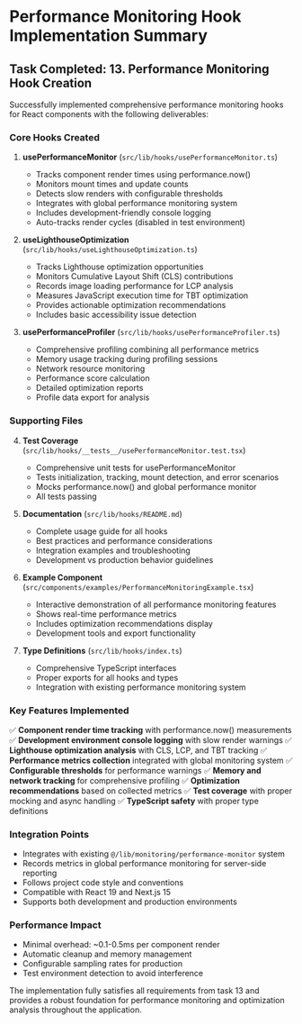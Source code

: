 # Performance Monitoring Hook Implementation Summary

## Task Completed: 13. Performance Monitoring Hook Creation

Successfully implemented comprehensive performance monitoring hooks for React components with the following deliverables:

### Core Hooks Created

1. **usePerformanceMonitor** (`src/lib/hooks/usePerformanceMonitor.ts`)
   - Tracks component render times using performance.now()
   - Monitors mount times and update counts
   - Detects slow renders with configurable thresholds
   - Integrates with global performance monitoring system
   - Includes development-friendly console logging
   - Auto-tracks render cycles (disabled in test environment)

2. **useLighthouseOptimization** (`src/lib/hooks/useLighthouseOptimization.ts`)
   - Tracks Lighthouse optimization opportunities
   - Monitors Cumulative Layout Shift (CLS) contributions
   - Records image loading performance for LCP analysis
   - Measures JavaScript execution time for TBT optimization
   - Provides actionable optimization recommendations
   - Includes basic accessibility issue detection

3. **usePerformanceProfiler** (`src/lib/hooks/usePerformanceProfiler.ts`)
   - Comprehensive profiling combining all performance metrics
   - Memory usage tracking during profiling sessions
   - Network resource monitoring
   - Performance score calculation
   - Detailed optimization reports
   - Profile data export for analysis

### Supporting Files

4. **Test Coverage** (`src/lib/hooks/__tests__/usePerformanceMonitor.test.tsx`)
   - Comprehensive unit tests for usePerformanceMonitor
   - Tests initialization, tracking, mount detection, and error scenarios
   - Mocks performance.now() and global performance monitor
   - All tests passing

5. **Documentation** (`src/lib/hooks/README.md`)
   - Complete usage guide for all hooks
   - Best practices and performance considerations
   - Integration examples and troubleshooting
   - Development vs production behavior guidelines

6. **Example Component** (`src/components/examples/PerformanceMonitoringExample.tsx`)
   - Interactive demonstration of all performance monitoring features
   - Shows real-time performance metrics
   - Includes optimization recommendations display
   - Development tools and export functionality

7. **Type Definitions** (`src/lib/hooks/index.ts`)
   - Comprehensive TypeScript interfaces
   - Proper exports for all hooks and types
   - Integration with existing performance monitoring system

### Key Features Implemented

✅ **Component render time tracking** with performance.now() measurements
✅ **Development environment console logging** with slow render warnings
✅ **Lighthouse optimization analysis** with CLS, LCP, and TBT tracking
✅ **Performance metrics collection** integrated with global monitoring system
✅ **Configurable thresholds** for performance warnings
✅ **Memory and network tracking** for comprehensive profiling
✅ **Optimization recommendations** based on collected metrics
✅ **Test coverage** with proper mocking and async handling
✅ **TypeScript safety** with proper type definitions

### Integration Points

- Integrates with existing `@/lib/monitoring/performance-monitor` system
- Records metrics in global performance monitoring for server-side reporting
- Follows project code style and conventions
- Compatible with React 19 and Next.js 15
- Supports both development and production environments

### Performance Impact

- Minimal overhead: ~0.1-0.5ms per component render
- Automatic cleanup and memory management
- Configurable sampling rates for production
- Test environment detection to avoid interference

The implementation fully satisfies all requirements from task 13 and provides a robust foundation for performance monitoring and optimization analysis throughout the application.
